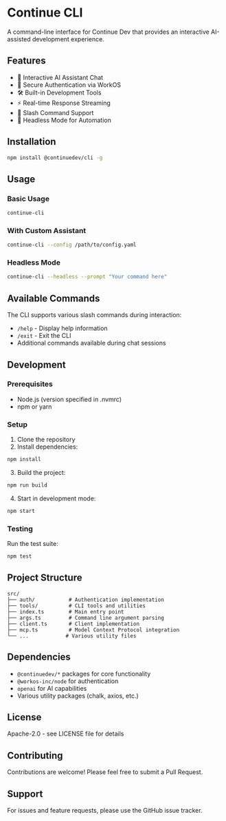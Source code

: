 # Continue CLI

A command-line interface for Continue Dev that provides an interactive AI-assisted development experience.

## Features

- 🤖 Interactive AI Assistant Chat
- 🔐 Secure Authentication via WorkOS
- 🛠️ Built-in Development Tools
- ⚡ Real-time Response Streaming
- 🎯 Slash Command Support
- 🤫 Headless Mode for Automation

## Installation

```bash
npm install @continuedev/cli -g
```

## Usage

### Basic Usage

```bash
continue-cli
```

### With Custom Assistant

```bash
continue-cli --config /path/to/config.yaml
```

### Headless Mode

```bash
continue-cli --headless --prompt "Your command here"
```

## Available Commands

The CLI supports various slash commands during interaction:

- `/help` - Display help information
- `/exit` - Exit the CLI
- Additional commands available during chat sessions

## Development

### Prerequisites

- Node.js (version specified in .nvmrc)
- npm or yarn

### Setup

1. Clone the repository
2. Install dependencies:

```bash
npm install
```

3. Build the project:

```bash
npm run build
```

4. Start in development mode:

```bash
npm start
```

### Testing

Run the test suite:

```bash
npm test
```

## Project Structure

```
src/
├── auth/           # Authentication implementation
├── tools/          # CLI tools and utilities
├── index.ts        # Main entry point
├── args.ts         # Command line argument parsing
├── client.ts       # Client implementation
├── mcp.ts          # Model Context Protocol integration
└── ...            # Various utility files
```

## Dependencies

- `@continuedev/*` packages for core functionality
- `@workos-inc/node` for authentication
- `openai` for AI capabilities
- Various utility packages (chalk, axios, etc.)

## License

Apache-2.0 - see LICENSE file for details

## Contributing

Contributions are welcome! Please feel free to submit a Pull Request.

## Support

For issues and feature requests, please use the GitHub issue tracker.
